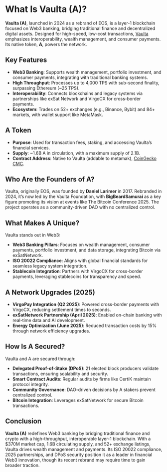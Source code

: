 # What Is Vaulta (A)?

**Vaulta (A)**, launched in 2024 as a rebrand of EOS, is a layer-1 blockchain focused on Web3 banking, bridging traditional finance and decentralized digital assets. Designed for high-speed, low-cost transactions, [Vaulta](https://www.vaulta.com/) emphasizes interoperability, wealth management, and consumer payments. Its native token, **A**, powers the network. 

## Key Features
- **Web3 Banking**: Supports wealth management, portfolio investment, and consumer payments, integrating with traditional banking systems.
- **High Throughput**: Processes up to 4,000 TPS with sub-second finality, surpassing Ethereum (~25 TPS).
- **Interoperability**: Connects blockchains and legacy systems via partnerships like exSat Network and VirgoCX for cross-border payments.
- **Ecosystem**: Trades on 52+ exchanges (e.g., Binance, Bybit) and 84+ markets, with wallet support like MetaMask.

## A Token
- **Purpose**: Used for transaction fees, staking, and accessing Vaulta’s financial services.
- **Supply**: ~1.6B A in circulation, with a maximum supply of 2.1B.
- **Contract Address**: Native to Vaulta (addable to metamak), [CoinGecko](https://www.coingecko.com/en/coins/vaulta) [CMC](https://coinmarketcap.com/currencies/vaulta/).  

## Who Are the Founders of A?

Vaulta, originally EOS, was founded by **Daniel Larimer** in 2017. Rebranded in 2024, it’s now led by the Vaulta Foundation, with **BigBeardSamurai** as a key figure promoting its vision at events like The Bitcoin Conference 2025. The project operates as a community-driven DAO with no centralized control.

## What Makes A Unique?

Vaulta stands out in Web3:
- **Web3 Banking Pillars**: Focuses on wealth management, consumer payments, portfolio investment, and data storage, integrating Bitcoin via exSatNetwork.
- **ISO 20022 Compliance**: Aligns with global financial standards for seamless legacy system integration.
- **Stablecoin Integration**: Partners with VirgoCX for cross-border payments, leveraging stablecoins for transparency and speed.


## A Network Upgrades (2025)
- **VirgoPay Integration (Q2 2025)**: Powered cross-border payments with VirgoCX, reducing settlement times to seconds.
- **exSatNetwork Partnership (April 2025)**: Enabled on-chain banking with real-time data and AI development.
- **Energy Optimization (June 2025)**: Reduced transaction costs by 15% through network efficiency upgrades.

## How Is A Secured?

Vaulta and A are secured through:
- **Delegated Proof-of-Stake (DPoS)**: 21 elected block producers validate transactions, ensuring scalability and security.
- **Smart Contract Audits**: Regular audits by firms like CertiK maintain protocol integrity.
- **Community Governance**: DAO-driven decisions by A stakers prevent centralized control.
- **Bitcoin Integration**: Leverages exSatNetwork for secure Bitcoin transactions.

## Conclusion

**Vaulta (A)** redefines Web3 banking by bridging traditional finance and crypto with a high-throughput, interoperable layer-1 blockchain. With a $370M market cap, 1.6B circulating supply, and 52+ exchange listings, Vaulta drives wealth management and payments. Its ISO 20022 compliance, 2025 partnerships, and DPoS security position it as a leader in financial Web3 innovation, though its recent rebrand may require time to gain broader traction.